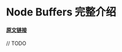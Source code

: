# Node Buffers 完整介绍

#### [原文链接](https://livecodestream.dev/post/2020-06-06-a-complete-introduction-to-node-buffers/)

// TODO
